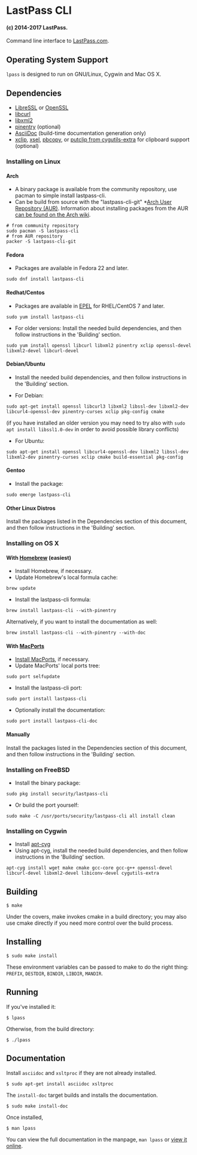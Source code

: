 # LastPass CLI
#### (c) 2014-2017 LastPass.

Command line interface to [LastPass.com](https://lastpass.com/).

## Operating System Support

`lpass` is designed to run on GNU/Linux, Cygwin and Mac OS X.

## Dependencies

* [LibreSSL](http://www.libressl.org/) or [OpenSSL](https://www.openssl.org/)
* [libcurl](http://curl.haxx.se/)
* [libxml2](http://xmlsoft.org/)
* [pinentry](https://www.gnupg.org/related_software/pinentry/index.en.html) (optional)
* [AsciiDoc](http://www.methods.co.nz/asciidoc/) (build-time documentation generation only)
* [xclip](http://sourceforge.net/projects/xclip/), [xsel](http://www.vergenet.net/~conrad/software/xsel/), [pbcopy](https://developer.apple.com/library/mac/documentation/Darwin/Reference/ManPages/man1/pbcopy.1.html), or [putclip from cygutils-extra](https://cygwin.com/cgi-bin2/package-grep.cgi?grep=cygutils-extra) for clipboard support (optional)

### Installing on Linux
#### Arch
* A binary package is available from the community repository, use pacman to simple install lastpass-cli.
* Can be build from source with the "lastpass-cli-git" *[Arch User Repository (AUR)](https://aur.archlinux.org/packages.php?O=0&L=0&C=0&K=lastpass-cli). 
Information about installing packages from the AUR [can be found on the Arch wiki](https://wiki.archlinux.org/index.php/Arch_User_Repository#Installing_packages).

```
# from community repository
sudo pacman -S lastpass-cli
# from AUR repository
packer -S lastpass-cli-git
```

#### Fedora

* Packages are available in Fedora 22 and later.

```
sudo dnf install lastpass-cli
```

#### Redhat/Centos

* Packages are available in [EPEL](https://fedoraproject.org/wiki/EPEL) for RHEL/CentOS 7 and later.

```
sudo yum install lastpass-cli
```

* For older versions: Install the needed build dependencies, and then follow instructions in
  the 'Building' section.

```
sudo yum install openssl libcurl libxml2 pinentry xclip openssl-devel libxml2-devel libcurl-devel
```


#### Debian/Ubuntu
* Install the needed build dependencies, and then follow instructions in
  the 'Building' section.

* For Debian:

```
sudo apt-get install openssl libcurl3 libxml2 libssl-dev libxml2-dev libcurl4-openssl-dev pinentry-curses xclip pkg-config cmake
```

(if you have installed an older version you may need to try also with ```sudo apt install libssl1.0-dev``` in order to avoid possible library conflicts)

* For Ubuntu:

```
sudo apt-get install openssl libcurl4-openssl-dev libxml2 libssl-dev libxml2-dev pinentry-curses xclip cmake build-essential pkg-config
```

#### Gentoo
* Install the package:

```
sudo emerge lastpass-cli
```

#### Other Linux Distros
Install the packages listed in the Dependencies section of this document,
and then follow instructions in the 'Building' section.

### Installing on OS X

#### With [Homebrew](http://brew.sh/) (easiest)
* Install Homebrew, if necessary.
* Update Homebrew's local formula cache:

```
brew update
```

* Install the lastpass-cli formula:

```
brew install lastpass-cli --with-pinentry
```

Alternatively, if you want to install the documentation as well:

```
brew install lastpass-cli --with-pinentry --with-doc
```

#### With [MacPorts](https://www.macports.org/)
* [Install MacPorts](https://www.macports.org/install.php), if necessary.
* Update MacPorts' local ports tree:

```
sudo port selfupdate
```

* Install the lastpass-cli port:

```
sudo port install lastpass-cli
```

* Optionally install the documentation:

```
sudo port install lastpass-cli-doc
```

#### Manually
Install the packages listed in the Dependencies section of this document,
and then follow instructions in the 'Building' section.

### Installing on FreeBSD
* Install the binary package:

```
sudo pkg install security/lastpass-cli
```

* Or build the port yourself:

```
sudo make -C /usr/ports/security/lastpass-cli all install clean
```

### Installing on Cygwin
* Install [apt-cyg](https://github.com/transcode-open/apt-cyg)
* Using apt-cyg, install the needed build dependencies, and then follow
  instructions in the 'Building' section.

```
apt-cyg install wget make cmake gcc-core gcc-g++ openssl-devel libcurl-devel libxml2-devel libiconv-devel cygutils-extra
```

## Building

    $ make

Under the covers, make invokes cmake in a build directory; you may also use
cmake directly if you need more control over the build process.

## Installing

    $ sudo make install

These environment variables can be passed to make to do the right thing: `PREFIX`, `DESTDIR`, `BINDIR`, `LIBDIR`, `MANDIR`.

## Running

If you've installed it:

    $ lpass

Otherwise, from the build directory:

    $ ./lpass

## Documentation

Install `asciidoc` and `xsltproc` if they are not already installed.

    $ sudo apt-get install asciidoc xsltproc

The `install-doc` target builds and installs the documentation.

    $ sudo make install-doc

Once installed,

    $ man lpass
    
You can view the full documentation in the manpage, `man lpass` or [view it online](https://lastpass.github.io/lastpass-cli/lpass.1.html).
